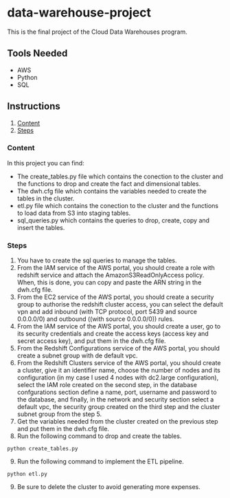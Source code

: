 # data-warehouse-project
This is the final project of the Cloud Data Warehouses program.

## Tools Needed
- AWS
- Python
- SQL

## Instructions
 1. [Content](#content)
 2. [Steps](#steps)

### Content
In this project you can find:
- The create_tables.py file which contains the conection to the cluster and the functions to drop and create the fact and dimensional tables.
- The dwh.cfg file which contains the variables needed to create the tables in the cluster.
- etl.py file which contains the conection to the cluster and the functions to load data from S3 into staging tables.
- sql_queries.py which contains the queries to drop, create, copy and insert the tables.

### Steps
1. You have to create the sql queries to manage the tables.
2. From the IAM service of the AWS portal, you should create a role with redshift service and attach the AmazonS3ReadOnlyAccess policy. When, this is done, you can copy and paste the ARN string in the dwh.cfg file.
3. From the EC2 service of the AWS portal, you should create a security group to authorise the redshift cluster access, you can select the default vpn and add inbound (with TCP protocol, port 5439 and source 0.0.0.0/0) and outbound ((with source 0.0.0.0/0)) rules.
4. From the IAM service of the AWS portal, you should create a user, go to its security credentials and create the access keys (access key and secret access key), and put them in the dwh.cfg file.
5. From the Redshift Configurations service of the AWS portal, you should create a subnet group with de default vpc.
6. From the Redshift Clusters service of the AWS portal, you should create a cluster, give it an identifier name, choose the number of nodes and its configuration (in my case I used 4 nodes with dc2.large configuration), select the IAM role created on the second step, in the database confgurations section define a name, port, username and password to the database, and finally, in the network and security section select a default vpc, the security group created on the third step and the cluster subnet group from the step 5.
7. Get the variables needed from the cluster created on the previous step and put them in the dwh.cfg file.
8. Run the following command to drop and create the tables.
  ```
  python create_tables.py
  ```
9. Run the following command to implement the ETL pipeline.
  ```
  python etl.py
  ```
9. Be sure to delete the cluster to avoid generating more expenses.
